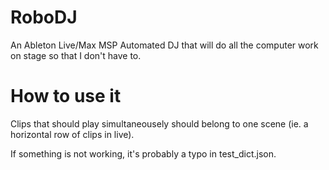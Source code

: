 RoboDJ
======

An Ableton Live/Max MSP Automated DJ that will do all the computer work on stage so that I don't have to.

How to use it
======

Clips that should play simultaneousely should belong to one scene (ie. a horizontal row of clips in live).

If something is not working, it's probably a typo in test_dict.json.
